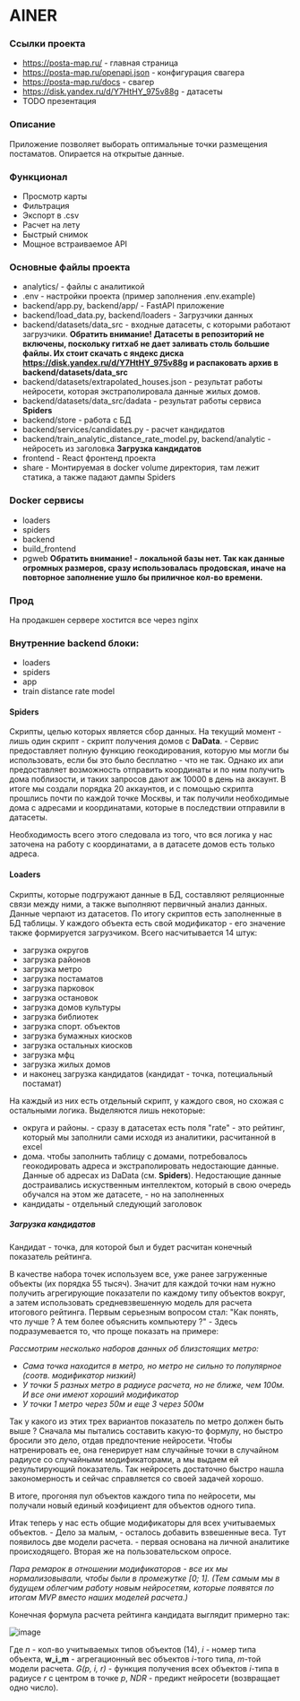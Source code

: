 # AINER
### Ссылки проекта
- https://posta-map.ru/ - главная страница
- https://posta-map.ru/openapi.json - конфигурация свагера
- https://posta-map.ru/docs - свагер
- https://disk.yandex.ru/d/Y7HtHY_975v88g - датасеты
- TODO презентация

### Описание
Приложение позволяет выборать оптимальные точки размещения постаматов.
Опирается на открытые данные.
### Функционал
- Просмотр карты
- Фильтрация
- Экспорт в .csv
- Расчет на лету
- Быстрый снимок
- Мощное встраиваемое API 
### Основные файлы проекта
- analytics/ - файлы с аналитикой
- .env - настройки проекта (пример заполнения .env.example)
- backend/app.py, backend/app/ - FastAPI приложение
- backend/load_data.py, backend/loaders - Загрузчики данных
- backend/datasets/data_src - входные датасеты, с которыми работают загрузчики. 
**Обратить внимание! Датасеты в репозиторий не включены, 
поскольку гитхаб не дает заливать столь большие файлы.
Их стоит скачать с яндекс диска https://disk.yandex.ru/d/Y7HtHY_975v88g и распаковать архив в backend/datasets/data_src**
- backend/datasets/extrapolated_houses.json - результат работы нейросети, которая экстраполировала данные жилых домов.
- backend/datasets/data_src/dadata - результат работы сервиса **Spiders**
- backend/store - работа с БД
- backend/services/candidates.py - расчет кандидатов
- backend/train_analytic_distance_rate_model.py, backend/analytic - нейросеть из заголовка **Загрузка кандидатов**
- frontend - React фронтенд проекта
- share - Монтируемая в docker volume директория, там лежит статика, а также падают дампы Spiders

### Docker сервисы
- loaders 
- spiders
- backend
- build_frontend
- pgweb
**Обратить внимание! - локальной базы нет. Так как данные огромных размеров, 
сразу использовалась продовская, иначе на повторное заполнение ушло бы приличное кол-во времени.**


### Прод
На продакшен сервере хостится все через nginx



### Внутренние backend блоки:
- loaders
- spiders
- app
- train distance rate model
#### Spiders
Скрипты, целью которых является сбор данных. На текущий момент - лишь один скрипт - скрипт получения домов с **DaData**. - Сервис предоставляет полную функцию геокодирования, которую мы могли бы использовать, если бы это было бесплатно - что не так. Однако их апи предоставляет возможность отправить координаты и по ним получить дома поблизости, и таких запросов дают аж 10000 в день на аккаунт. В итоге мы создали порядка 20 аккаунтов, и с помощью скрипта  прошлись почти по каждой точке Москвы, и так получили необходимые дома с адресами и координатами, которые в последствии отправили в датасеты.

Необходимость всего этого следовала из того, что вся логика у нас заточена на работу с координатами, а в датасете домов есть только адреса.

#### Loaders
Скрипты, которые подгружают данные в БД, составляют реляционные связи между ними, а также выполняют первичный анализ данных. Данные черпают из датасетов.
По итогу скриптов есть заполненные в БД таблицы. У каждого объекта есть свой модификатор - его значение также формируется загрузчиком.
Всего насчитывается 14 штук:
- загрузка округов
- загрузка районов
- загрузка метро
- загрузка постаматов
- загрузка парковок
- загрузка остановок
- загрузка домов культуры
- загрузка библиотек
- загрузка спорт. объектов
- загрузка бумажных киосков
- загрузка остальных киосков
- загрузка мфц
- загрузка жилых домов
- и наконец загрузка кандидатов (кандидат - точка, потециальный постамат)

На каждый из них есть отдельный скрипт, у каждого своя, но схожая с остальными логика. Выделяются лишь некоторые:
- округа и районы. - сразу в датасетах есть поля "rate" - это рейтинг, который мы заполнили сами исходя из аналитики, расчитанной в excel
- дома. чтобы заполнить таблицу с домами, потребовалось геокодировать адреса и экстраполировать недостающие данные. Данные об адресах из DaData (см. **Spiders**). Недостающие данные достраивались искуственным интеллектом, который в свою очередь обучался на этом же датасете, - но на заполненных
- кандидаты - отдельный следующий заголовок
##### Загрузка кандидатов
Кандидат - точка, для которой был и будет расчитан конечный показатель рейтинга.

В качестве набора точек используем все, уже ранее загруженные объекты (их порядка 55 тысяч).
Значит для каждой точки нам нужно получить агрегирующие показатели по каждому типу объектов вокруг, а затем использовать средневзвешенную модель для расчета итогового рейтинга. 
Первым серьезным вопросом стал: "Как понять, что лучше ? А тем более объяснить компьютеру ?" - Здесь подразумевается то, что проще показать на примере:

*Рассмотрим несколько наборов данных об близстоящих метро:*
- *Сама точка находится в метро, но метро не сильно то популярное (соотв. модификатор низкий)*
- *У точки 5 разных метро в радиусе расчета, но не ближе, чем 100м. И все они имеют хороший модификатор*
- *У точки 1 метро через 50м и еще 3 через 500м*

Так у какого из этих трех вариантов показатель по метро должен быть выше ? 
Сначала мы пытались составить какую-то формулу, но быстро бросили это дело, отдав предпочтение нейросети.
Чтобы натренировать ее, она генерирует нам случайные точки в случайном радиусе со случайными модификаторами, а мы выдаем
ей результирующий показатель.
Так нейросеть достаточно быстро нашла закономерность и сейчас справляется со своей задачей хорошо.

В итоге, прогоняя пул объектов каждого типа по нейросети, мы получали новый единый коэфициент для объектов одного типа.

Итак теперь у нас есть общие модификаторы для всех учитываемых объектов. - Дело за малым, - осталось добавить взвешенные веса.
Тут появилось две модели расчета. - первая основана на личной аналитике происходящего. Вторая же на пользовательском опросе.

*Пара ремарок в отношении модификаторов - все их мы нормализовывали, чтобы были в промежутке [0; 1]. 
(Тем самым мы в будущем облегчим работу новым нейросетям, 
которые появятся по итогам MVP вместо наших моделей расчета.)*

Конечная формула расчета рейтинга кандидата выглядит примерно так:

![image](https://user-images.githubusercontent.com/43259853/200184797-00cb02a4-cc0d-4c6b-b375-3b3d3758b872.png)

Где *n* - кол-во учитываемых типов объектов (14), *i* - номер типа объекта, 
**w_i_m** - агрегационный вес объектов *i*-того типа, *m*-той модели расчета. *G(p, i, r)* - функция получения всех объектов *i*-типа 
в радиусе *r* с центром в точке *p*, *NDR* - предикт нейросети (возвращает одно число).




